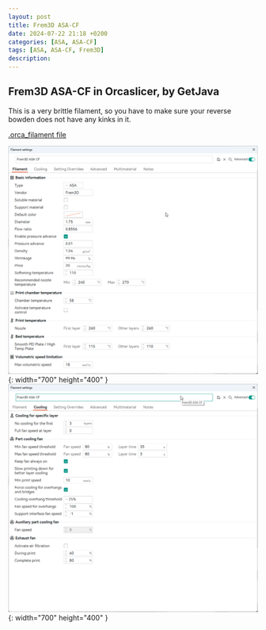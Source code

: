 ```yaml
---
layout: post
title: Frem3D ASA-CF
date: 2024-07-22 21:18 +0200
categories: [ASA, ASA-CF]
tags: [ASA, ASA-CF, Frem3D]
description: 
---
```


## Frem3D ASA-CF in Orcaslicer, by GetJava
This is a very brittle filament, so you have to make sure your reverse bowden does not have any kinks in it.

[.orca_filament file](https://github.com/jonathanfrem/voronprintprofiles/blob/main/assets/printprofiles/Frem3D/ASA%20CF/Frem3D%20ASA%20CF.orca_filament)

![Desktop View](/assets/img/Frem3D/ASA_CF/frem3d_asacf_orca_filament_getjava.png){: width="700" height="400" }
![Desktop View](/assets/img/Frem3D/ASA_CF/frem3d_asacf_orca_cooling_getjava.png){: width="700" height="400" }